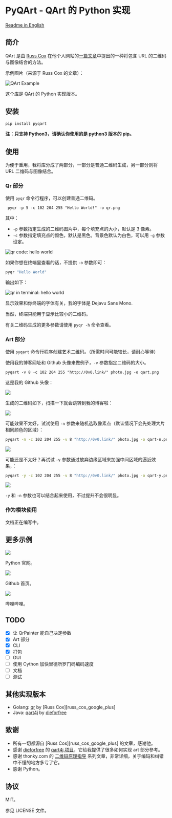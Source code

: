 # PyQArt - QArt 的  Python 实现

[Readme in English](https://github.com/7sDream/pyqart/blob/master/README.md)

## 简介

QArt 是由 [Russ Cox][russ-cos-google-plus] 在他个人网站的[一篇文章][qart-article]中提出的一种将包含 URL 的二维码与图像结合的方法。

示例图片（来源于 Russ Cox 的文章）：

![QArt Example][qart-example]

这个库是 QArt 的 Python 实现版本。

## 安装

```bash
pip install pyqart
```

**注：只支持 Python3，请确认你使用的是 python3 版本的 pip。**

## 使用

为便于重用，我将库分成了两部分，一部分是普通二维码生成，另一部分则将 URL 二维码与图像结合。

### Qr 部分

使用 `pyqr` 命令行程序，可以创建普通二维码。

```
 pyqr -p 5 -c 102 204 255 "Hello World!" -o qr.png
```

其中：

- `-p` 参数指定生成的二维码图片中，每个填充点的大小，默认是 3 像素。
- `-c` 参数指定填充点的颜色，默认是黑色。背景色默认为白色，可以用 `-g` 参数设定。

![qr code: hello world][my-qr-img]

如果你想在终端里查看的话，不提供 `-o` 参数即可：

```bash
pyqr "Hello World"
```

输出如下：

![qr in terminal: hello world][my-qr-terminal]

显示效果和你终端的字体有关，我的字体是 Dejavu Sans Mono.

当然，终端只能用于显示比较小的二维码。

有关二维码生成的更多参数请使用 `pyqr -h` 命令查看。

### Art 部分

使用 `pyqart` 命令行程序创建艺术二维码。（所需时间可能较长，请耐心等待）

使用我的博客网址和 Github 头像来做例子，`-v` 参数指定二维码的大小。

```
pyqart -v 8 -c 102 204 255 "http://0v0.link/" photo.jpg -o qart.png
```

这是我的 Github 头像：

![][my-github-avatar]

生成的二维码如下，扫描一下就会跳转到我的博客啦：

![][my-qart-img]

可能效果不太好，试试使用 `-n` 参数来随机选取像素点（默认情况下会先处理大片相同颜色的区域）：

```bash
pyqart -n -c 102 204 255 -v 8 "http://0v0.link/" photo.jpg -o qart-n.png
```

![][my-qart-n-img]

可能还是不太好？再试试 `-y` 参数通过放弃边缘区域来加强中间区域的逼近效果，：

```bash
pyqart -y -c 102 204 255 -v 8 "http://0v0.link/" photo.jpg -o qart-y.png
```

![][my-qart-y-img]

`-y` 和 `-n` 参数也可以结合起来使用，不过提升不会很明显。

### 作为模块使用

文档正在编写中。

## 更多示例

![][python-qr]

Python 官网。

![][github-qr]

Github 首页。

![][bilibili-qr]

哔哩哔哩。

## TODO

- [x] 让 QrPainter 能自己决定参数
- [x] Art 部分
- [x] CLI
- [x] 打包
- [ ] GUI
- [ ] 使用 Cython 加快里德所罗门码编码速度
- [ ] 文档
- [ ] 测试

## 其他实现版本

- Golang: [qr][qr] by [Russ Cox][russ_cos_google_plus]
- Java: [qart4j][qart4j] by [dieforfree][dieforfree]

## 致谢

- 所有一切都源自 [Russ Cos][russ_cos_google_plus] 的文章，感谢他。
- 感谢 [dieforfree][dieforfree] 的 [qart4j 项目][qart4j]，它给我提供了很多如何实现 art 部分参考。
- 感谢 thonky.com 的 [二维码原理指导][tutorial] 系列文章，非常详细，关于编码和纠错中不懂的地方多亏了它。
- 感谢 Python。

## 协议

MIT。

参见 LICENSE 文件。

[russ-cos-google-plus]: https://plus.google.com/+RussCox-rsc
[qart-article]: http://research.swtch.com/qart
[qart-example]: http://ww4.sinaimg.cn/large/88e401f0gw1f6dl845naoj205g05ga9y.jpg
[my-qr-img]: http://ww3.sinaimg.cn/large/88e401f0gw1f6ir3ifivzj20370370ss.jpg
[my-qr-terminal]: http://ww2.sinaimg.cn/large/88e401f0gw1f6ir4taf7hj209008c3ze.jpg
[my-github-avatar]: http://ww3.sinaimg.cn/large/88e401f0gw1f6iyj9nuwhj2049049q2v.jpg
[my-qart-img]: http://ww3.sinaimg.cn/large/88e401f0gw1f6ir8t0mbej20490490t2.jpg
[my-qart-n-img]: http://ww1.sinaimg.cn/large/88e401f0gw1f6irh15ouuj2049049mxp.jpg
[my-qart-y-img]: http://ww2.sinaimg.cn/large/88e401f0gw1f6irbnfjozj20490490t4.jpg
[qr]: https://code.google.com/p/rsc/source/browse/qr
[dieforfree]: https://github.com/dieforfree
[qart4j]: https://github.com/dieforfree/qart4j
[tutorial]: http://www.thonky.com/qr-code-tutorial/

[python-qr]: http://ww1.sinaimg.cn/large/88e401f0gw1f6iz81tkwpj204x04xaaf.jpg
[github-qr]: http://ww4.sinaimg.cn/large/88e401f0gw1f6izdtv2kqj204x04x0sy.jpg
[bilibili-qr]: http://ww3.sinaimg.cn/large/88e401f0gw1f6j0ds93k9j204x04x74m.jpg
